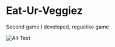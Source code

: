 # Eat-Ur-Veggiez
 Second game I developed, roguelike game

![Alt Text](https://github.com/codename470/Eat-Ur-Veggiez/blob/main/GameGif.gif?raw=true)

